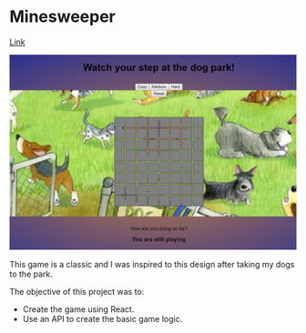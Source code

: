 # Minesweeper

<a href="https://minesweeper-palep.netlify.com/">Link</a>

<img src="./src/images/Minesweeper.png">

This game is a classic and I was inspired to this design after taking my dogs to the park.

The objective of this project was to:

<ul>
  <li>Create the game using React.</li>
  <li>Use an API to create the basic game logic.</li>
</ul>
